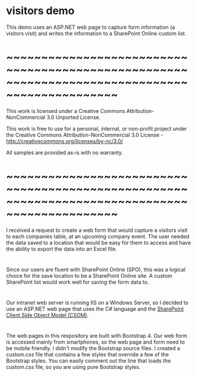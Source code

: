 # visitors demo
This demo uses an ASP.NET web page to capture form information (a visitors visit) and writes the information to a SharePoint Online custom list.
# ~~~~~~~~~~~~~~~~~~~~~~~~~~~~~~~~~~~~~~~~~~~~~~~~~~~~~~~~~~~~~~~~~~~~~~~~~~~~~~~~~~~~~~~~~~~~~~
This work is licensed under a Creative Commons Attribution-NonCommercial 3.0 Unported License. 

This work is free to use for a personal, internal, or non-profit project under the Creative 
Commons Attribution-NonCommercial 3.0 License - http://creativecommons.org/licenses/by-nc/3.0/

All samples are provided as-is with no warranty.
# ~~~~~~~~~~~~~~~~~~~~~~~~~~~~~~~~~~~~~~~~~~~~~~~~~~~~~~~~~~~~~~~~~~~~~~~~~~~~~~~~~~~~~~~~~~~~~~
I received a request to create a web form that would capture a visitors visit to each companies table, at an upcoming company event.  The user needed the data saved to a location that would be easy for them to access and have the ability to export the data into an Excel file.
#
Since our users are fluent with SharePoint Online (SPO), this was a logical choice for the save location to be a SharePoint Online site.  A custom SharePoint list would work well for saving the form data to.  
#
Our intranet web server is running IIS on a Windows Server, so I decided to use an ASP.NET web page that uses the C# language and the <a href="https://docs.microsoft.com/en-us/sharepoint/dev/sp-add-ins/complete-basic-operations-using-sharepoint-client-library-code" target="_blank">SharePoint Client Side Object Model (CSOM)</a>.  
#
The web pages in this respository are built with Bootstrap 4.  Our web form is accessed mainly from smartphones, so the web page and form need to be mobile friendly.  I didn't modify the Bootstrap source files.  I created a custom.css file that contains a few styles that override a few of the Bootstrap styles.  You can easily comment out the line that loads the custom.css file, so you are using pure Bootstrap styles.  
